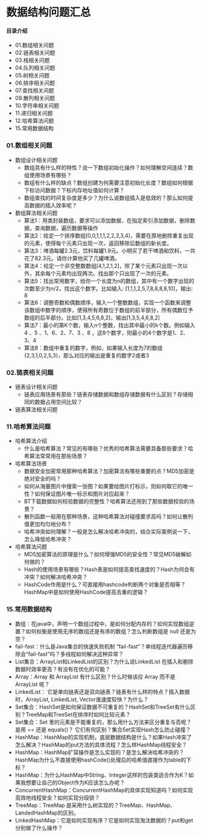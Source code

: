 # 数据结构问题汇总
#### 目录介绍
- 01.数组相关问题
- 02.链表相关问题
- 03.栈相关问题
- 04.队列相关问题
- 05.树相关问题
- 06.排序相关问题
- 07.查找相关问题
- 09.散列相关问题
- 10.字符串相关问题
- 11.递归相关问题
- 12.哈希算法问题
- 15.常用数据结构



### 01.数组相关问题
- 数组设计相关问题
    - 数组具有什么样的特性？说一下数组初始化操作？如何理解空间连续？数组使用场景有哪些？
    - 数组有什么样的缺点？数组创建为何需要注意初始化长度？数组如何根据下标访问数据？下标内存地址值如何计算？
    - 数组查找的时间复杂度是多少？为什么说数组插入是低效的？那么如何提高数据的插入效率呢？
- 数组算法相关问题
    - 算法1：用类封装数组，要求可以添加数据，在指定索引添加数据，删除数据，查询数据，遍历数据等操作
    - 算法2：给定一个排序数组[0,0,1,1,1,2,2,3,3,4]，需要在原地删除重复出现的元素，使得每个元素只出现一次，返回移除后数组的新长度。
    - 算法3：啤酒每罐2.3元，饮料每罐1.9元。小明买了若干啤酒和饮料，一共花了82.3元。请你计算他买了几罐啤酒。
    - 算法4：给定一个非空整数数组[4,1,2,1,2]，除了某个元素只出现一次以外，其余每个元素均出现两次。找出那个只出现了一次的元素。
    - 算法5：找出常用数字，给你一个长度为n的数组，其中有一个数字出现的次数至少为n/2，找出这个数字。比如输入: [1,1,1,2,5,7,8,8,8,8,10]，输出: 8
    - 算法6：调整奇数和偶数顺序，输入一个整数数组，实现一个函数来调整该数组中数字的顺序，使得所有奇数位于数组的前半部分，所有偶数位予数组的后半部分。比如[1,3,4,5,6,8,2]，输出[1,3,5,4,6,8,2]
    - 算法7：最小的第K个数，输入n个整数，找出其中最小的k个数。例如输入4 、5 、1、6、2、7、3 、8 ，这8个数字，则最小的4个数字是1、2、3、4
    - 算法8：数组中重复的数字，例如，如果输入长度为7的数组{2,3,1,0,2,5,3}，那么对应的输出是重复的数字2或者3



### 02.链表相关问题
- 链表设计相关问题
    - 链表应用场景有那些？链表存储数据和数组存储数据有什么区别？存储相同的数据占用空间比较？
- 链表算法相关问题





### 11.哈希算法问题
- 哈希算法介绍
    - 什么是哈希算法？常见的有哪些？优秀的哈希算法需要具备那些要求？哈希算法常常用在那些场景？
- 哈希算法场景
    - 数据安全加密常用那种哈希算法？加密算法有哪些重要的点？MD5加密是绝对安全的吗？
    - 如何从海量图片中搜索一张图？如果要给图片打标示，则如何取它的唯一性？如何保证图片唯一标示和图片对应起来？
    - BT下载数据如何校验数据的完整性？哈希算法还用到了那些数据校验的场景？
    - 散列函数一般用在那种场景，这种哈希算法对碰撞要求高吗？如何让散列值更加均匀地分布？
    - 哈希冲突如何理解？一般是怎么解决哈希冲突的，结合实际案例说一下，怎么降低哈希冲突？
- 哈希算法问题
    - MD5加密算法的原理是什么？如何增强MD5的安全性？常见MD5破解如何做的？
    - Hash的使用场景有哪些？Hash表是如何提高查找速度的？Hash为何会有冲突？如何解决哈希冲突？
    - HashCode作用是什么？可直接用hashcode判断两个对象是否相等？HashMap中是如何使用HashCode提高去重的逻辑？


### 15.常用数据结构
- 数组：在java中，声明一个数组过程中，是如何分配内存的？如何实现数组逆置？如何权衡是使用无序的数组还是有序的数组？怎么判断数组是 null 还是为空？
- fail-fast：什么是Java集合的快速失败机制 “fail-fast”？单线程迭代器遍历移除会“fail-fast”吗？多线程如何解决这种异常？
- List集合：ArrayList和LinkedList的区别？为什么说LinkedList 在插入和删除数据时效率更高？有没有在优化的可能？
- Array：Array 和 ArrayList 有什么区别？什么时候该应 Array 而不是 ArrayList 呢？
- LinkedList： 它是单向链表还是双向链表？链表有什么样的特点？插入数据时，ArrayList, LinkedList, Vector谁速度较快？为什么？
- Set集合：HashSet是如何保证数据不可重复的？HashSet和TreeSet有什么区别？TreeMap和TreeSet在排序时如何比较元素？
- Set集合：Set 里的元素是不能重复的，那么用什么方法来区分重复与否呢？是用 == 还是 equals()？ 它们有何区别？集合Set实现Hash怎么防止碰撞？
- HashMap：HashMap的实现机制，底层数据结构是什么？如果Hash冲突了怎么解决？HashMap的put方法的具体流程？怎么样HashMap线程安全？
- HashMap：HashMap扩容操作是怎么实现的？是怎么解决哈希冲突的？HashMap为什么不直接使用hashCode()处理后的哈希值直接作为table的下标？
- HashMap：为什么HashMap中String、Integer这样的包装类适合作为K？如果我想要让自己的Object作为K应该怎么办呢？
- ConcurrentHashMap：ConcurrentHashMap的具体实现知道吗？如何实现高效地线程安全？如何实现分段锁？
- TreeMap：TreeMap 是采用什么树实现的？TreeMap、HashMap、LandedHashMap的区别。
- LinkedHashMap：它是如何实现有序？它是如何实现淘汰数据的？put和get分别做了什么操作？



